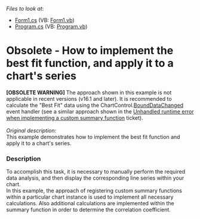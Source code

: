 <!-- default file list -->
*Files to look at*:

* [Form1.cs](./CS/LineOfBestFit/Form1.cs) (VB: [Form1.vb](./VB/LineOfBestFit/Form1.vb))
* [Program.cs](./CS/LineOfBestFit/Program.cs) (VB: [Program.vb](./VB/LineOfBestFit/Program.vb))
<!-- default file list end -->
# Obsolete - How to implement the best fit function, and apply it to a chart's series


<p><strong>[OBSOLETE WARNING] </strong>The approach shown in this example is not applicable in recent versions (v16.1 and later). It is recommended to calculate the "Best Fit" data using the ChartControl.<a href="https://documentation.devexpress.com/#WindowsForms/DevExpressXtraChartsChartControl_BoundDataChangedtopic">BoundDataChanged</a> event handler (see a similar approach shown in the <a href="https://www.devexpress.com/Support/Center/p/T485375">Unhandled runtime error when implementing a custom summary function</a> ticket).<br><br><em>Original description:</em><br>This example demonstrates how to implement the best fit function and apply it to a chart's series.</p>


<h3>Description</h3>

<p>To accomplish this task, it is necessary to manually perform the required data analysis, and then display the corresponding line series within your chart.<br />
In this example, the approach of registering custom summary functions within a particular chart instance is used to implement all necessary calculations. Also additional calculations are implemented within the summary function in order to determine the correlation coefficient.</p>

<br/>


